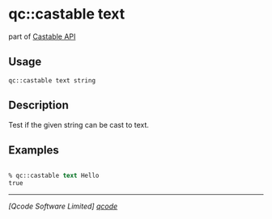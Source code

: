 qc::castable text
==============

part of [Castable API](../castable.md)

Usage
-----
`qc::castable text string`

Description
-----------
Test if the given string can be cast to text.

Examples
--------
```tcl

% qc::castable text Hello
true
```

----------------------------------
*[Qcode Software Limited] [qcode]*

[qcode]: http://www.qcode.co.uk "Qcode Software"